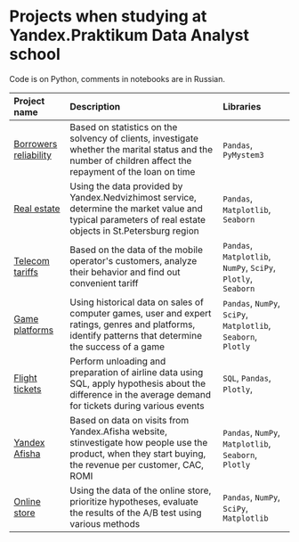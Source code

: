 # Projects when studying at Yandex.Praktikum Data Analyst school
Code is on Python, comments in notebooks are in Russian.

| Project name | Description | Libraries | 
| :--- | :--- | :--- | 
| [Borrowers reliability](https://github.com/mxserg/yandex_praktikum_projects/blob/master/borrowers_reliability/sergeev_borrowers_reliability.ipynb) | Based on statistics on the solvency of clients, investigate whether the marital status and the number of children affect the repayment of the loan on time | `Pandas`, `PyMystem3` |
| [Real estate](https://github.com/mxserg/yandex_praktikum_projects/blob/master/real_estate_spb/sergeev_real_estate_spb.ipynb) | Using the data provided by Yandex.Nedvizhimost service, determine the market value and typical parameters of real estate objects in St.Petersburg region | `Pandas`, `Matplotlib`, `Seaborn` |
| [Telecom tariffs](https://github.com/mxserg/yandex_praktikum_projects/blob/master/telecom_tariffs/sergeev_telecom_tariffs.ipynb) | Based on the data of the mobile operator's customers, analyze their behavior and find out convenient tariff | `Pandas`, `Matplotlib`, `NumPy`, `SciPy`, `Plotly`, `Seaborn` |
| [Game platforms](https://github.com/mxserg/yandex_praktikum_projects/blob/master/game_platforms/sergeev_game_platforms.ipynb) | Using historical data on sales of computer games, user and expert ratings, genres and platforms, identify patterns that determine the success of a game | `Pandas`, `NumPy`, `SciPy`, `Matplotlib`, `Seaborn`, `Plotly` |
| [Flight tickets](https://github.com/mxserg/yandex_praktikum_projects/blob/master/flight_tickets/sergeev_flight_tickets.ipynb) | Perform unloading and preparation of airline data using SQL, apply hypothesis about the difference in the average demand for tickets during various events | `SQL`, `Pandas`, `Plotly`, |
| [Yandex Afisha](https://github.com/mxserg/yandex_praktikum_projects/blob/master/yandex_afisha/sergeev_yandex_afisha.ipynb) | Based on data on visits from Yandex.Afisha website, stinvestigate how people use the product, when they start buying, the revenue per customer, CAC, ROMI | `Pandas`, `NumPy`, `Matplotlib`, `Seaborn`, `Plotly` |
| [Online store](https://github.com/mxserg/yandex_praktikum_projects/blob/master/online_store/sergeev_online_store.ipynb) | Using the data of the online store, prioritize hypotheses, evaluate the results of the A/B test using various methods | `Pandas`, `NumPy`, `SciPy`, `Matplotlib` |







